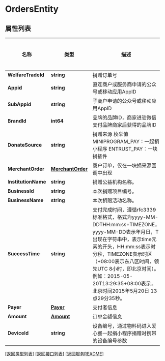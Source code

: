 # OrdersEntity

## 属性列表

名称 | 类型 | 描述 | 补充说明
------------ | ------------- | ------------- | -------------
**WelfareTradeId** | **string** | 捐赠订单号 | 
**Appid** | **string** | 直连商户或服务商申请的公众号或移动应用AppID | 
**SubAppid** | **string** | 子商户申请的公众号或移动应用AppID | [可选] 
**BrandId** | **int64** | 品牌的品牌ID，商家进驻微信支付品牌商家后获得的品牌ID | 
**DonateSource** | **string** | 捐赠来源 枚举值 MINIPROGRAM_PAY：一起捐小程序 ENTRUST_PAY：一块捐插件 | 
**MerchantOrder** | [**MerchantOrder**](MerchantOrder.md) | 商户订单，仅在一块捐来源回调中出现 | [可选] 
**InstitutionName** | **string** | 捐赠公益机构名称。 | 
**BusinessId** | **string** | 本次捐赠项目编号。 | 
**BusinessName** | **string** | 本次捐赠活动名称。 | 
**SuccessTime** | **string** | 支付完成时间，遵循rfc3339标准格式，格式为yyyy-MM-DDTHH:mm:ss+TIMEZONE，yyyy-MM-DD表示年月日，T出现在字符串中，表示time元素的开头，HH:mm:ss表示时分秒，TIMEZONE表示时区（+08:00表示东八区时间，领先UTC 8小时，即北京时间）。例如：2015-05-20T13:29:35+08:00表示，北京时间2015年5月20日 13点29分35秒。 | 
**Payer** | [**Payer**](Payer.md) | 支付者信息 | 
**Amount** | [**Amount**](Amount.md) | 订单金额信息 | 
**DeviceId** | **string** | 设备编号，通过物料码进入爱心餐一起捐小程序捐赠时携带的设备编号参数 | [可选] 

[\[返回类型列表\]](README.md#类型列表)
[\[返回接口列表\]](README.md#接口列表)
[\[返回服务README\]](README.md)


